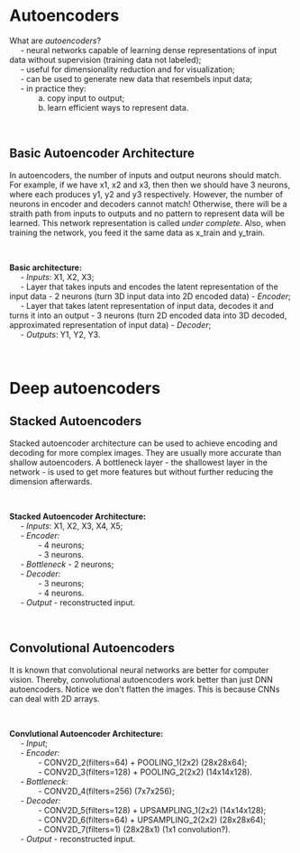 # **Autoencoders**

What are *autoencoders*?  
&nbsp;&nbsp;&nbsp;&nbsp; - neural networks capable of learning dense representations of input data without supervision (training data not labeled);  
&nbsp;&nbsp;&nbsp;&nbsp; - useful for dimensionality reduction and for visualization;  
&nbsp;&nbsp;&nbsp;&nbsp; - can be used to generate new data that resembels input data;  
&nbsp;&nbsp;&nbsp;&nbsp; - in practice they:  
&nbsp;&nbsp;&nbsp;&nbsp;&nbsp;&nbsp;&nbsp;&nbsp;&nbsp;&nbsp;&nbsp;&nbsp; a. copy input to output;  
&nbsp;&nbsp;&nbsp;&nbsp;&nbsp;&nbsp;&nbsp;&nbsp;&nbsp;&nbsp;&nbsp;&nbsp; b. learn efficient ways to represent data. 

&nbsp;  

## **Basic Autoencoder Architecture**
In autoencoders, the number of inputs and output neurons should match. For example, if we have x1, x2 and x3, then then we should have 3 neurons, where each produces y1, y2 and y3 respectively. However, the number of neurons in encoder and decoders cannot match! Otherwise, there will be a straith path from inputs to outputs and no pattern to represent data will be learned. This network representation is called *under complete*. Also, when training the network, you feed it the same data as x_train and y_train.  

&nbsp;

**Basic architecture:**   
&nbsp;&nbsp;&nbsp;&nbsp; - *Inputs*: X1, X2, X3;  
&nbsp;&nbsp;&nbsp;&nbsp; - Layer that takes inputs and encodes the latent representation of the input data - 2 neurons (turn 3D input data into 2D encoded data) - *Encoder*;  
&nbsp;&nbsp;&nbsp;&nbsp; - Layer that takes latent representation of input data, decodes it and turns it into an output - 3 neurons (turn 2D encoded data into 3D decoded, approximated representation of input data) - *Decoder*;  
&nbsp;&nbsp;&nbsp;&nbsp; - *Outputs*: Y1, Y2, Y3.

&nbsp;  

# **Deep autoencoders**
## **Stacked Autoencoders**
Stacked autoencoder architecture can be used to achieve encoding and decoding for more complex images. They are usually more accurate than shallow autoencoders. A bottleneck layer - the shallowest layer in the network - is used to get more features but without further reducing the dimension afterwards.  

&nbsp;  

**Stacked Autoencoder Architecture:**  
&nbsp;&nbsp;&nbsp;&nbsp; - *Inputs*: X1, X2, X3, X4, X5;  
&nbsp;&nbsp;&nbsp;&nbsp; - *Encoder:*  
&nbsp;&nbsp;&nbsp;&nbsp;&nbsp;&nbsp;&nbsp;&nbsp;&nbsp;&nbsp;&nbsp;&nbsp; - 4 neurons;  
&nbsp;&nbsp;&nbsp;&nbsp;&nbsp;&nbsp;&nbsp;&nbsp;&nbsp;&nbsp;&nbsp;&nbsp; - 3 neurons.  
&nbsp;&nbsp;&nbsp;&nbsp; - *Bottleneck* - 2 neurons;  
&nbsp;&nbsp;&nbsp;&nbsp; - *Decoder:*  
&nbsp;&nbsp;&nbsp;&nbsp;&nbsp;&nbsp;&nbsp;&nbsp;&nbsp;&nbsp;&nbsp;&nbsp; - 3 neurons;  
&nbsp;&nbsp;&nbsp;&nbsp;&nbsp;&nbsp;&nbsp;&nbsp;&nbsp;&nbsp;&nbsp;&nbsp; - 4 neurons.  
&nbsp;&nbsp;&nbsp;&nbsp; - *Output* - reconstructed input.

&nbsp;  

## **Convolutional Autoencoders**
It is known that convolutional neural networks are better for computer vision. Thereby, convolutional autoencoders work better than just DNN autoencoders. Notice we don't flatten the images. This is because CNNs can deal with 2D arrays. 

&nbsp;

**Convlutional Autoencoder Architecture:**  
&nbsp;&nbsp;&nbsp;&nbsp; - *Input*;  
&nbsp;&nbsp;&nbsp;&nbsp; - *Encoder:*  
&nbsp;&nbsp;&nbsp;&nbsp;&nbsp;&nbsp;&nbsp;&nbsp;&nbsp;&nbsp;&nbsp;&nbsp; - CONV2D_2(filters=64) + POOLING_1(2x2) (28x28x64);  
&nbsp;&nbsp;&nbsp;&nbsp;&nbsp;&nbsp;&nbsp;&nbsp;&nbsp;&nbsp;&nbsp;&nbsp; - CONV2D_3(filters=128) + POOLING_2(2x2) (14x14x128).  
&nbsp;&nbsp;&nbsp;&nbsp; - *Bottleneck:*  
&nbsp;&nbsp;&nbsp;&nbsp;&nbsp;&nbsp;&nbsp;&nbsp;&nbsp;&nbsp;&nbsp;&nbsp; - CONV2D_4(filters=256) (7x7x256);  
&nbsp;&nbsp;&nbsp;&nbsp; - *Decoder:*  
&nbsp;&nbsp;&nbsp;&nbsp;&nbsp;&nbsp;&nbsp;&nbsp;&nbsp;&nbsp;&nbsp;&nbsp; - CONV2D_5(filters=128) + UPSAMPLING_1(2x2) (14x14x128);  
&nbsp;&nbsp;&nbsp;&nbsp;&nbsp;&nbsp;&nbsp;&nbsp;&nbsp;&nbsp;&nbsp;&nbsp; - CONV2D_6(filters=64) + UPSAMPLING_2(2x2) (28x28x64);  
&nbsp;&nbsp;&nbsp;&nbsp;&nbsp;&nbsp;&nbsp;&nbsp;&nbsp;&nbsp;&nbsp;&nbsp; - CONV2D_7(filters=1) (28x28x1) (1x1 convolution?).  
&nbsp;&nbsp;&nbsp;&nbsp; - *Output* - reconstructed input.